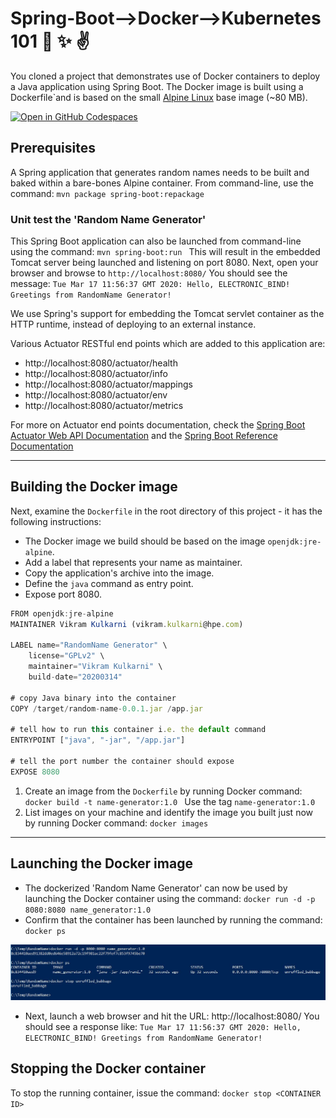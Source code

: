 # Spring-Boot-->Docker-->Kubernetes 101 :tada: :sparkles: :v: 

You cloned a project that demonstrates use of Docker containers to deploy a Java application using Spring Boot.
The Docker image is built using a Dockerfile`and is based on the small [Alpine Linux](https://alpinelinux.org/ "Alpine Linux") base image (~80 MB).


[![Open in GitHub Codespaces](https://github.com/codespaces/badge.svg)](https://github.com/codespaces/new?hide_repo_select=true&ref=master&repo=583019519&machine=standardLinux32gb&devcontainer_path=.devcontainer%2Fdevcontainer.json&location=SouthEastAsia)

## Prerequisites

A Spring application that generates random names needs to be built and baked within a bare-bones Alpine container. 
From command-line, use the command: ```mvn package spring-boot:repackage ```
	
### Unit test the 'Random Name Generator'
This Spring Boot application can also be launched from command-line using the command: ```mvn spring-boot:run ```
This will result in the embedded Tomcat server being launched and listening on port 8080. 
Next, open your browser and browse to `http://localhost:8080/`
You should see the message: `Tue Mar 17 11:56:37 GMT 2020: Hello, ELECTRONIC_BIND! Greetings from RandomName Generator!`

We use Spring's support for embedding the Tomcat servlet container as the HTTP runtime, instead of deploying to an external instance.

Various Actuator RESTful end points which are added to this application are: 
 * http://localhost:8080/actuator/health
 * http://localhost:8080/actuator/info 
 * http://localhost:8080/actuator/mappings 
 * http://localhost:8080/actuator/env
 * http://localhost:8080/actuator/metrics 

For more on Actuator end points documentation, check the [Spring Boot Actuator Web API Documentation](https://docs.spring.io/spring-boot/docs/2.2.2.RELEASE/actuator-api/html/) 
and the [Spring Boot Reference Documentation](https://docs.spring.io/spring-boot/docs/2.2.5.RELEASE/reference/html/)

---
 
## Building the Docker image

Next, examine the `Dockerfile` in the root directory of this project - it has the following instructions:
 * The Docker image we build should be based on the image `openjdk:jre-alpine`.
 * Add a label that represents your name as maintainer.
 * Copy the application's archive into the image.
 * Define the `java` command as entry point.
 * Expose port 8080.   

``` javascript
FROM openjdk:jre-alpine
MAINTAINER Vikram Kulkarni (vikram.kulkarni@hpe.com)

LABEL name="RandomName Generator" \
    license="GPLv2" \
	maintainer="Vikram Kulkarni" \
    build-date="20200314"

# copy Java binary into the container	
COPY /target/random-name-0.0.1.jar /app.jar

# tell how to run this container i.e. the default command
ENTRYPOINT ["java", "-jar", "/app.jar"]

# tell the port number the container should expose
EXPOSE 8080
```
	
1. Create an image from the `Dockerfile` by running Docker command: ```docker build -t name-generator:1.0 ``` Use the tag `name-generator:1.0 `
2. List images on your machine and identify the image you built just now by running Docker command: ```docker images ```

---

## Launching the Docker image

 * The dockerized 'Random Name Generator' can now be used by launching the Docker container using the command: ```docker run -d -p 8080:8080 name_generator:1.0 ```
 * Confirm that the container has been launched by running the command: ```docker ps ```

![Docker commands](https://github.com/kulkeez/RandomName/blob/master/docker-random-name.jpg "")

 * Next, launch a web browser and hit the URL: http://localhost:8080/
You should see a response like: `Tue Mar 17 11:56:37 GMT 2020: Hello, ELECTRONIC_BIND! Greetings from RandomName Generator!`


## Stopping the Docker container
To stop the running container, issue the command: ``` docker stop <CONTAINER ID> ```

